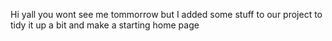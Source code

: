 Hi yall you wont see me tommorrow but I added some stuff to our project to tidy it up a bit and make a starting home page
